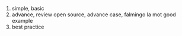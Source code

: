 1) simple, basic
2) advance, review open source, advance case, falmingo la mot good example
3) best practice

